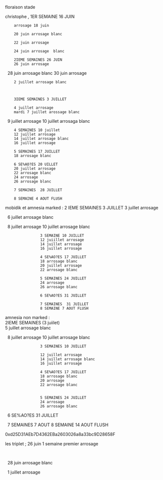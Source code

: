 floraison stade



christophe ,
		1ER SEMAINE 16 JUIN

		arrosage 18 juin

		20 juin arrosage blanc

		22 juin arrosage

		24 juin arrosage  blanc

		2IEME SEMAINES 26 JUIN
		26 juin arrosage

 		28 juin arrosage blanc
		30 juin arrosage

		2 juillet arrosage blanc



		3IEME SEMAINES 3 JUILLET 

		4 juillet arrosage
		mardi 7 juillet arossage blanc

 		9 juillet arrosage
		10 juillet arrosaga blanc
 
		4 SEMAINES 10 juillet 
		12 juillet arrosage 
		14 juillet arrosage blanc
		16 juillet arrosage 

		5 SEMAINES 17 JUILLET
		18 arrosage blanc 

		6 SE%AO?ES 20 UILLET 
		20 juillet arrosage 
		22 arrosage blanc 
		24 arrosage 
		26 arrosage blanc 

		7 SEMAINES  28 JUILLET 

		8 SEMAINE 4 AOUT FLUSH 





mobidik et amnesia marked : 
                                        2 IEME SEMAINES 3 JUILLET 
					3 juillet arrosage

 					6 juillet arrosage blanc

&nbsp;					8 juillet arrosage
					10 juillet arrosage blanc 

					3 SEMAINE 10 JUILLET
					12 juiillet arrosage
					14 juillet arrosage 
					16 juillet arrosage 

					4 SE%AO?ES 17 JUILLET
					18 arrosage blanc 
					20 juillet arrosage 
					22 arrosage blanc 

					5 SEMAINES 24 JUILLET
					24 arrosage 
					26 arrosage blanc 

					6 SE%AO?ES 31 JUILLET

					7 SEMAINES  31 JUILLET 
					8 SEMAINE 7 AOUT FLUSH





amnesia non marked :                           
                                        2IEME SEMAINES (3 juiilet)   
				        5 juillet arrosage blanc

 					8 juillet arrosage
					10 juillet arrosage blanc 


					3 SEMAINES 10 JUILLET 

					12 juillet arrosage
					14 juillet arrosage blanc
					16 juillet arrosage 

					4 SE%AO?ES 17 JUILLET
					18 arrosage blanc  
					20 arrosage
					22 arrosage blanc 
					 

					5 SEMAINES 24 JUILLET
					24 arrosage 
					26 arrosage blanc 

 					6 SE%AO?ES 31 JUILLET

 					7 SEMAINES  7 AOUT
					8 SEMAINE 14 AOUT FLUSH




0xd25D31AEb7D4362EBa2603026a8a33bc9D28658F


les triplet ; 26 juin 1 semaine premier arrosage

 

              28 juin arrosage blanc



 	      1 juillet arrosage

